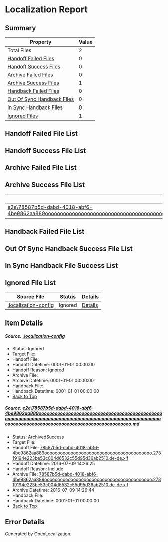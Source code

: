 # <a name='report-top'></a> Localization Report

## Summary
 Property | Value 
 -------- | ----- 
 Total Files | 2
[ Handoff Failed Files ](#handoff-failed-list)| 0
[ Handoff Success Files ](#handoff-success-list)| 0
[ Archive Failed Files ](#archive-failed-list)| 0
[ Archive Success Files ](#archive-success-list)| 1
[ Handback Failed Files ](#handback-failed-list)| 0
[ Out Of Sync Handback Files ](#outofsync-handback-success-list)| 0
[ In Sync Handback Files ](#insync-handback-success-list)| 0
[ Ignored Files ](#ignored-list)| 1

## <a name='handoff-failed-list'></a> Handoff Failed File List

## <a name='handoff-success-list'></a> Handoff Success File List

## <a name='archive-failed-list'></a> Archive Failed File List

## <a name='archive-success-list'></a> Archive Success File List
 Source File | Status | Details 
 ----------- | ------ | ------- 
 [e2e\78587b5d-dabd-4018-abf6-4be9862aa889ooooooooooooooooooooooooooooooooooooooooooooooooooooooooooooooooooooooooooooooooooooooooooooooooooooooooooooooooooooooooooooooooooooooooooooooooooooooo.md](https://github.com/OpenLocalizationTestOrg/oltest/blob/68f288a7f34bb84b1218a7a8d0ab54a458c35772/e2e/78587b5d-dabd-4018-abf6-4be9862aa889ooooooooooooooooooooooooooooooooooooooooooooooooooooooooooooooooooooooooooooooooooooooooooooooooooooooooooooooooooooooooooooooooooooooooooooooooooooooo.md) | ArchivedSuccess | [Details](#a98e1126e91310cef9cb797e37ce1c086a63a0ce1)

## <a name='handback-failed-list'></a> Handback Failed File List

## <a name='outofsync-handback-success-list'></a> Out Of Sync Handback Success File List

## <a name='insync-handback-success-list'></a> In Sync Handback File Success List

## <a name='ignored-list'></a> Ignored File List
 Source File | Status | Details 
 ----------- | ------ | ------- 
 [.localization-config](https://github.com/OpenLocalizationTestOrg/oltest/blob/68f288a7f34bb84b1218a7a8d0ab54a458c35772/.localization-config) | Ignored | [Details](#3d4f252ac210baf56311d7e97dcc2db10974dbd20)

## Item Details
##### <a name='3d4f252ac210baf56311d7e97dcc2db10974dbd20'></a> Source: [.localization-config](https://github.com/OpenLocalizationTestOrg/oltest/blob/68f288a7f34bb84b1218a7a8d0ab54a458c35772/.localization-config)
* Status: Ignored
* Target File: 
* Handoff File: 
* Handoff Datetime: 0001-01-01 00:00:00
* Handoff Reason: Ignored
* Archive File: 
* Archive Datetime: 0001-01-01 00:00:00
* Handback File: 
* Handback Datetime: 0001-01-01 00:00:00
* [Back to Top](#report-top)

##### <a name='a98e1126e91310cef9cb797e37ce1c086a63a0ce1'></a> Source: [e2e\78587b5d-dabd-4018-abf6-4be9862aa889ooooooooooooooooooooooooooooooooooooooooooooooooooooooooooooooooooooooooooooooooooooooooooooooooooooooooooooooooooooooooooooooooooooooooooooooooooooooo.md](https://github.com/OpenLocalizationTestOrg/oltest/blob/68f288a7f34bb84b1218a7a8d0ab54a458c35772/e2e/78587b5d-dabd-4018-abf6-4be9862aa889ooooooooooooooooooooooooooooooooooooooooooooooooooooooooooooooooooooooooooooooooooooooooooooooooooooooooooooooooooooooooooooooooooooooooooooooooooooooo.md)
* Status: ArchivedSuccess
* Target File: 
* Handoff File: [78587b5d-dabd-4018-abf6-4be9862aa889ooooooooooooooooooooooooooooooooooooooooo.27319194e223be53c004d6532c55d95d36ab2510.de-de.xlf](https://github.com/OpenLocalizationTestOrg/olhandoff-e2e/blob/31798c1d0c0374546c59958d524fefdca7a4ecdd/ol-handoff/OpenLocalizationTestOrg/oltest-dede-fly/ci/ht/78587b5d-dabd-4018-abf6-4be9862aa889ooooooooooooooooooooooooooooooooooooooooo.27319194e223be53c004d6532c55d95d36ab2510.de-de.xlf)
* Handoff Datetime: 2016-07-09 14:26:25
* Handoff Reason: Include
* Archive File: [78587b5d-dabd-4018-abf6-4be9862aa889ooooooooooooooooooooooooooooooooooooooooo.27319194e223be53c004d6532c55d95d36ab2510.de-de.xlf](https://github.com/OpenLocalizationTestOrg/olhandoff-e2e/blob/925899f516804267ca923bb63da89e30bac42696/ol-archive/OpenLocalizationTestOrg/oltest-dede-fly/ci/ht/78587b5d-dabd-4018-abf6-4be9862aa889ooooooooooooooooooooooooooooooooooooooooo.27319194e223be53c004d6532c55d95d36ab2510.de-de.xlf)
* Archive Datetime: 2016-07-09 14:26:44
* Handback File: 
* Handback Datetime: 0001-01-01 00:00:00
* [Back to Top](#report-top)


## Error Details

Generated by OpenLocalization.

